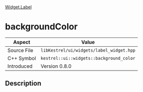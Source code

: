 [Widget.Label](index)
# backgroundColor
| Aspect | Value |
| --- | --- |
| Source File | `libKestrel/ui/widgets/label_widget.hpp` |
| C++ Symbol | `kestrel::ui::widgets::background_color` |
| Introduced | Version 0.8.0 |
## Description


